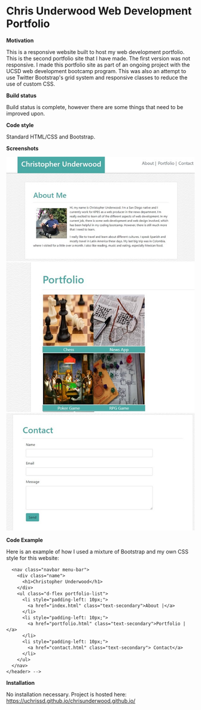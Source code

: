 # Chris Underwood Web Development Portfolio

**Motivation**

This is a responsive website built to host my web development portfolio. This is the second portfolio site that I have made. The first version was not responsive. I made this portfolio site as part of an ongoing project with the UCSD web development bootcamp program. This was also an attempt to use Twitter Bootstrap's grid system and responsive classes to reduce the use of custom CSS.

**Build status**

Build status is complete, however there are some things that need to be improved upon.

**Code style**

Standard HTML/CSS and Bootstrap.

**Screenshots**

![About page screenshot](assets/images/web-dev-about.jpg)
![Portfolio page screenshot](assets/images/web-dev-portfolio.jpg)
![Contact page screenshot](assets/images/web-dev-contact.jpg)

**Code Example**

Here is an example of how I used a mixture of Bootstrap and my own CSS style for this website:

   <!-- <header>
      <!--This navbar uses a combination of bootstrap and custom style to respon to smaller screens.-->

      <nav class="navbar menu-bar">
        <div class="name">
          <h1>Christopher Underwood</h1>
        </div>
        <ul class="d-flex portfolio-list">
          <li style="padding-left: 10px;">
            <a href="index.html" class="text-secondary">About |</a>
          </li>
          <li style="padding-left: 10px;">
            <a href="portfolio.html" class="text-secondary">Portfolio |</a>
          </li>
          <li style="padding-left: 10px;">
            <a href="contact.html" class="text-secondary"> Contact</a>
          </li>
        </ul>
      </nav>
    </header> -->

**Installation**

No installation necessary. Project is hosted here: https://uchrissd.github.io/chrisunderwood.github.io/
